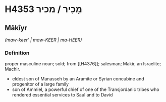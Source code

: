 # H4353 מָכִיר / מכיר

## Mâkîyr

_(maw-keer' | maw-KEER | ma-HEER)_

### Definition

proper masculine noun; sold; from [[H4376]]; salesman; Makir, an Israelite; Machir.

- eldest son of Manasseh by an Aramite or Syrian concubine and progenitor of a large family
- son of Ammiel, a powerful chief of one of the Transjordanic tribes who rendered essential services to Saul and to David
